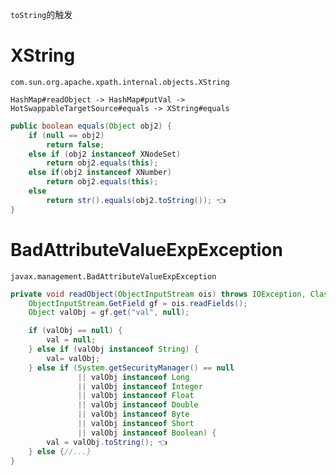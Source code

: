 `toString`的触发

# XString

`com.sun.org.apache.xpath.internal.objects.XString`

`HashMap#readObject -> HashMap#putVal -> HotSwappableTargetSource#equals -> XString#equals`

```java
public boolean equals(Object obj2) {
    if (null == obj2)
        return false;
    else if (obj2 instanceof XNodeSet)
        return obj2.equals(this);
    else if(obj2 instanceof XNumber)
        return obj2.equals(this);
    else
        return str().equals(obj2.toString()); 👈
}
```

# BadAttributeValueExpException

`javax.management.BadAttributeValueExpException`

```java
private void readObject(ObjectInputStream ois) throws IOException, ClassNotFoundException {
    ObjectInputStream.GetField gf = ois.readFields();
    Object valObj = gf.get("val", null);

    if (valObj == null) {
        val = null;
    } else if (valObj instanceof String) {
        val= valObj;
    } else if (System.getSecurityManager() == null
               || valObj instanceof Long
               || valObj instanceof Integer
               || valObj instanceof Float
               || valObj instanceof Double
               || valObj instanceof Byte
               || valObj instanceof Short
               || valObj instanceof Boolean) {
        val = valObj.toString(); 👈
    } else {//...}
}
```







